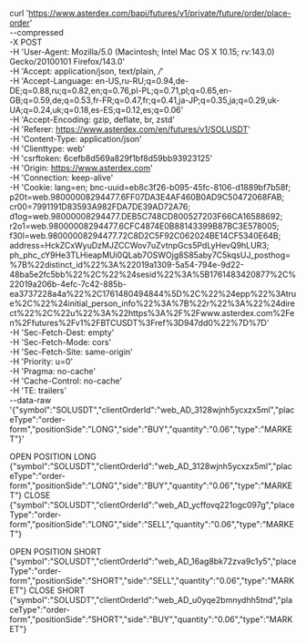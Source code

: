 curl 'https://www.asterdex.com/bapi/futures/v1/private/future/order/place-order' \
--compressed \
-X POST \
-H 'User-Agent: Mozilla/5.0 (Macintosh; Intel Mac OS X 10.15; rv:143.0) Gecko/20100101 Firefox/143.0' \
-H 'Accept: application/json, text/plain, */*' \
-H 'Accept-Language: en-US,ru-RU;q=0.94,de-DE;q=0.88,ru;q=0.82,en;q=0.76,pl-PL;q=0.71,pl;q=0.65,en-GB;q=0.59,de;q=0.53,fr-FR;q=0.47,fr;q=0.41,ja-JP;q=0.35,ja;q=0.29,uk-UA;q=0.24,uk;q=0.18,es-ES;q=0.12,es;q=0.06' \
-H 'Accept-Encoding: gzip, deflate, br, zstd' \
-H 'Referer: https://www.asterdex.com/en/futures/v1/SOLUSDT' \
-H 'Content-Type: application/json' \
-H 'Clienttype: web' \
-H 'csrftoken: 6cefb8d569a829f1bf8d59bb93923125' \
-H 'Origin: https://www.asterdex.com' \
-H 'Connection: keep-alive' \
-H 'Cookie: lang=en; bnc-uuid=eb8c3f26-b095-45fc-8106-d1889bf7b58f; p20t=web.98000008294477.6FF07DA3E4AF460B0AD9C50472068FAB; cr00=7991191D83593A982FDA7DE39AD72A76; d1og=web.98000008294477.DEB5C748CD800527203F66CA16588692; r2o1=web.98000008294477.6CFC4874E0B88143399B87BC3E578005; f30l=web.98000008294477.72C8D2C5F92C062024BE14CF5340E64B; address=HckZCxWyuDzMJZCCWov7uZvtnpGcs5PdLyHevQ9hLUR3; ph_phc_cY9He3TLHieapMUi0QLab7OSWOjg8S85aby7C5kqsUJ_posthog=%7B%22distinct_id%22%3A%22019a1309-5a54-794e-9d22-48ba5e2fc5bb%22%2C%22%24sesid%22%3A%5B1761483420877%2C%22019a206b-4efc-7c42-885b-ea3737228a4a%22%2C1761480494844%5D%2C%22%24epp%22%3Atrue%2C%22%24initial_person_info%22%3A%7B%22r%22%3A%22%24direct%22%2C%22u%22%3A%22https%3A%2F%2Fwww.asterdex.com%2Fen%2Ffutures%2Fv1%2FBTCUSDT%3Fref%3D947dd0%22%7D%7D' \
-H 'Sec-Fetch-Dest: empty' \
-H 'Sec-Fetch-Mode: cors' \
-H 'Sec-Fetch-Site: same-origin' \
-H 'Priority: u=0' \
-H 'Pragma: no-cache' \
-H 'Cache-Control: no-cache' \
-H 'TE: trailers' \
--data-raw '{"symbol":"SOLUSDT","clientOrderId":"web_AD_3128wjnh5ycxzx5ml","placeType":"order-form","positionSide":"LONG","side":"BUY","quantity":"0.06","type":"MARKET"}'


OPEN POSITION LONG
{"symbol":"SOLUSDT","clientOrderId":"web_AD_3128wjnh5ycxzx5ml","placeType":"order-form","positionSide":"LONG","side":"BUY","quantity":"0.06","type":"MARKET"}
CLOSE
{"symbol":"SOLUSDT","clientOrderId":"web_AD_ycffovq221ogc097g","placeType":"order-form","positionSide":"LONG","side":"SELL","quantity":"0.06","type":"MARKET"}

OPEN POSITION SHORT
{"symbol":"SOLUSDT","clientOrderId":"web_AD_16ag8bk72zva9c1y5","placeType":"order-form","positionSide":"SHORT","side":"SELL","quantity":"0.06","type":"MARKET"}
CLOSE SHORT
{"symbol":"SOLUSDT","clientOrderId":"web_AD_u0yqe2bmnydhh5tnd","placeType":"order-form","positionSide":"SHORT","side":"BUY","quantity":"0.06","type":"MARKET"}
